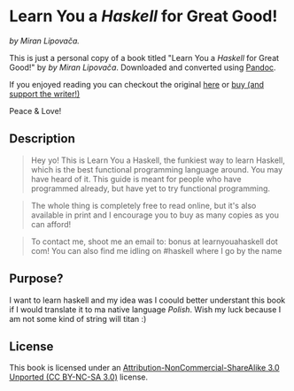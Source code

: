 Learn You a _Haskell_ for Great Good!
=====================================

_by Miran Lipovača._

This is just a personal copy of a book titled "Learn You a _Haskell_ for Great Good!" by _by Miran Lipovača_. Downloaded and converted using [Pandoc](http://pandoc.org/).

If you enjoyed reading you can checkout the original [here](http://learnyouahaskell.com/chapters) or [buy (and support the writer!)](https://nostarch.com/lyah.htm)

Peace & Love!

Description
-----------
>Hey yo! This is Learn You a Haskell, the funkiest way to learn Haskell, which is the best functional programming language around.
>You may have heard of it. This guide is meant for people who have programmed already, but have yet to try functional programming.

> The whole thing is completely free to read online, but it's also available in print and I encourage you to buy as many copies as you can afford!

> To contact me, shoot me an email to: bonus at learnyouahaskell dot com! You can also find me idling on #haskell where I go by the name

Purpose?
--------
I want to learn haskell and my idea was I coould better understant this book if I would translate it to ma native language 
_Polish_. Wish my luck because I am not some kind of string will titan :)

License
-------
This book is licensed under an [Attribution-NonCommercial-ShareAlike 3.0
Unported (CC BY-NC-SA 3.0)](http://creativecommons.org/licenses/by-nc-sa/3.0/)
license.
